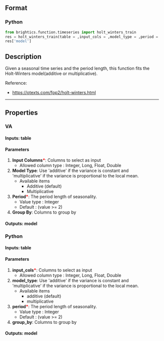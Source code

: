 ## Format
### Python
```python
from brightics.function.timeseries import holt_winters_train
res = holt_winters_train(table = ,input_cols = ,model_type = ,period = ,group_by = )
res['model']
```

## Description
Given a seasonal time series and the period length, this function fits the Holt-Winters model(additive or multiplicative).

Reference:
+ <https://otexts.com/fpp2/holt-winters.html>

---

## Properties
### VA
#### Inputs: table

#### Parameters
1. **Input Columns**<b style="color:red">*</b>: Columns to select as input
   - Allowed column type : Integer, Long, Float, Double
2. **Model Type**: Use 'additive' if the variance is constant and 'multiplicative' if the variance is proportional to the local mean.
   - Available items
      - Additive (default)
      - Multiplicative
3. **Period**<b style="color:red">*</b>: The period length of seasonality.
   - Value type : Integer
   - Default : (value >= 2)
4. **Group By**: Columns to group by

#### Outputs: model

### Python
#### Inputs: table

#### Parameters
1. **input_cols**<b style="color:red">*</b>: Columns to select as input
   - Allowed column type : Integer, Long, Float, Double
2. **model_type**: Use 'additive' if the variance is constant and 'multiplicative' if the variance is proportional to the local mean.
   - Available items
      - additive (default)
      - multiplicative
3. **period**<b style="color:red">*</b>: The period length of seasonality.
   - Value type : Integer
   - Default : (value >= 2)
4. **group_by**: Columns to group by

#### Outputs: model

